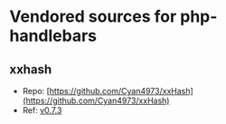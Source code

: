 
# Vendored sources for php-handlebars

## xxhash

* Repo: [https://github.com/Cyan4973/xxHash](https://github.com/Cyan4973/xxHash)
* Ref: [v0.7.3](https://github.com/Cyan4973/xxHash/tree/v0.7.3)
